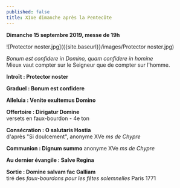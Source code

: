 ```yaml
---
published: false
title: XIVe dimanche après la Pentecôte
---
```

**Dimanche 15 septembre 2019, messe de 19h**

![Protector noster.jpg]({{site.baseurl}}/images/Protector noster.jpg)

*Bonum est confidere in Domino, quam confidere in homine*  
Mieux vaut compter sur le Seigneur que de compter sur l'homme.

**Introït : Protector noster**

**Graduel : Bonum est confidere**

**Alleluia : Venite exultemus Domino**

**Offertoire : Dirigatur Domine**  
versets en faux-bourdon - 4e ton

**Consécration : O salutaris Hostia**  
d'après "Si doulcement", anonyme XVe *ms de Chypre*

**Communion : Dignum summo**
anonyme XVe *ms de Chypre*

**Au dernier évangile : Salve Regina**

**Sortie : Domine salvam fac Galliam**  
tiré des *faux-bourdons pour les fêtes solemnelles* Paris 1771 


